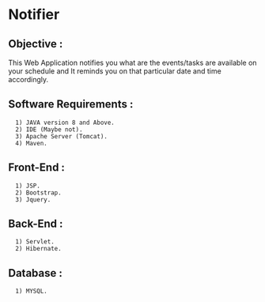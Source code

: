 # Notifier

## Objective :
This Web Application notifies you what are the events/tasks are available on your schedule and It reminds you on that particular date and time accordingly.

## Software Requirements :
      1) JAVA version 8 and Above.
      2) IDE (Maybe not).
      3) Apache Server (Tomcat).
      4) Maven.
 
## Front-End : 
      1) JSP.
      2) Bootstrap.
      3) Jquery.
      
## Back-End :
      1) Servlet.
      2) Hibernate.

## Database : 
      1) MYSQL.
